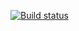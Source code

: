 [![Build status](https://ci.appveyor.com/api/projects/status/wqiyffu8h1ybdi04?svg=true)](https://ci.appveyor.com/project/YanaVtkvsk/cardoder)
